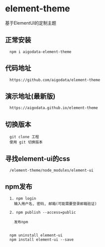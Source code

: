 # element-theme

基于ElementUI的定制主题

## 正常安装

      npm i aigodata-element-theme

## 代码地址

      https://github.com/aigodata/element-theme


## 演示地址(最新版)

      https://aigodata.github.io/element-theme
      
## 切换版本

      git clone 工程  
      使用 git 切换版本
      
## 寻找element-ui的css

      /element-theme/node_modules/element-ui
      
## npm发布

      1. npm login
        输入用户名, 密码, 邮箱(可能需要登录邮箱验证)
        
      2. npm publish --access=public
      
        发布npm
      

## 

      npm uninstall element-ui
      npm install element-ui --save
